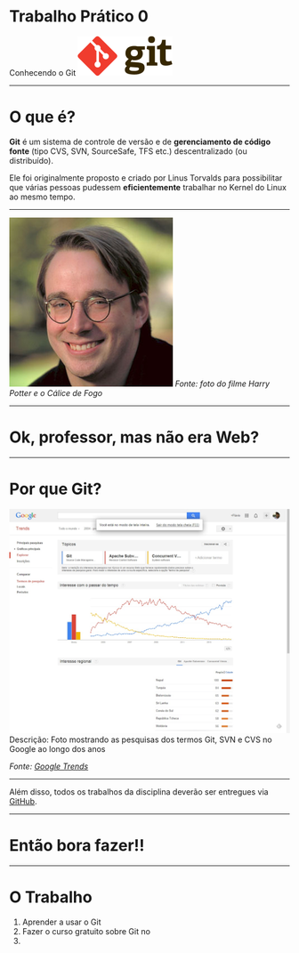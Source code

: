 # Trabalho Prático 0

Conhecendo o Git
![Logomarca do Git](images/git-logo.png)

---
# O que é?

**Git** é um sistema de controle de versão e de **gerenciamento de código fonte**
(tipo CVS, SVN, SourceSafe, TFS etc.) descentralizado (ou distribuído).

Ele foi originalmente proposto e criado por Linus Torvalds para possibilitar
que várias pessoas pudessem **eficientemente** trabalhar no Kernel do Linux
ao mesmo tempo.

---
![Foto do Linus Torvalds](images/linus-torvalds.jpg)
_Fonte: foto do filme Harry Potter e o Cálice de Fogo_

---
# Ok, professor, mas não era Web?

---
# Por que Git?
![Foto mostrando as pesquisas dos termos Git, SVN e CVS no Google ao longo dos anos](images/git-trends.jpg)
Descrição: Foto mostrando as pesquisas dos termos Git, SVN e CVS no Google ao longo dos anos

_Fonte: [Google Trends](http://www.google.com/trends/explore#q=%2Fm%2F05vqwg%2C%20%2Fm%2F012ct9%2C%20%2Fm%2F09d6g&cmpt=q)_

---

Além disso, todos os trabalhos da disciplina deverão ser entregues via [GitHub](http://www.github.com).

---
# Então bora fazer!!

---
# O Trabalho

1. Aprender a usar o Git
  1. Fazer o curso gratuito sobre Git no 
1.
